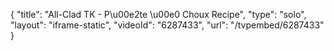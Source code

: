 {
    "title": "All-Clad TK - P\u00e2te \u00e0 Choux Recipe",
    "type": "solo",
    "layout": "iframe-static",
    "videoId": "6287433",
    "url": "\/tvpembed\/6287433"
}